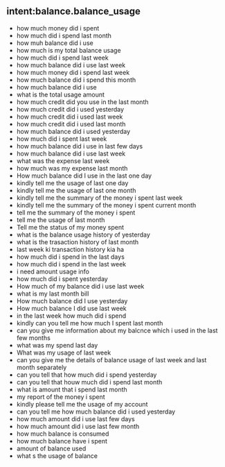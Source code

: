 ## intent:balance.balance_usage

- how much money did i spent
- how much did i spend last month
- how muh balance did i use
- how much is my total balance usage
- how much did i spend last week
- how much balance did i use last week
- how much money did i spend last week
- how much balance did i spend this month
- how much balance did i use
- what is the total usage amount 
- how much credit did you use in the last month
- how much credit did i used yesterday
- how much credit did i used last week
- how much credit did i used last month
- how much balance did i used yesterday
- how much did i spent last week
- how much balance did i use in last few days
- how much balance did i use last week
- what was the expense last week
- how much was my expense last month
- How much balance did I use in the last one day
- kindly tell me the usage of last one day
- kindly tell me the usage of last one month
- kindly tell me the summary of the money i spent last week
- kindly tell me the summary of the money i spent current month
- tell me the summary of the money i spent
- tell me the usage of last month
- Tell me the status of my money spent
- what is the balance usage history of yesterday
- what is the trasaction history of last month
- last week ki transaction history kia ha
- how much did i spend in the last days
- how much did i spend in the last week
- i need amount usage info
- how much did i spent yesterday
- How much of my balance did i use last week
- what is my last month bill
- How much balance did I use yesterday
- How much balance I did use last week
- in the last week how much did i spend
- kindly can you tell me how much I spent last month
- can you give me information about my balcnce which i used in the last few months
- what was my spend last day
- What was my usage of last week
- can you give me the details of balance usage of last week and last month separately
- can you tell that how much did i spend yesterday
- can you tell that houw much did i spend last month
- what is amount that i spend last month
- my report of  the money i spent 
- kindly please tell me the usage of my account
- can you tell me how much balance did i used yesterday
- how much amount did i use last few days
- how much amount did i use last few month
- how much balance is consumed
- how much balance have i spent
- amount of balance used
- what s the usage of balance